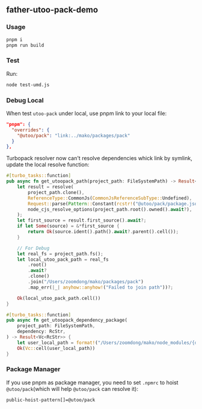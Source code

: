 ## father-utoo-pack-demo

### Usage

```bash
pnpm i
pnpm run build
```

### Test

Run:

```bash
node test-umd.js
```

### Debug Local

When test `utoo-pack` under local, use pnpm link to your local file:

```json
"pnpm": {
  "overrides": {
    "@utoo/pack": "link:../mako/packages/pack"
  }
},
```

Turbopack resolver now can't resolve dependencies whick link by symlink, update the local resolve function:

```rs
#[turbo_tasks::function]
pub async fn get_utoopack_path(project_path: FileSystemPath) -> Result<Vc<FileSystemPath>> {
    let result = resolve(
        project_path.clone(),
        ReferenceType::CommonJs(CommonJsReferenceSubType::Undefined),
        Request::parse(Pattern::Constant(rcstr!("@utoo/pack/package.json"))),
        node_cjs_resolve_options(project_path.root().owned().await?),
    );
    let first_source = result.first_source().await?;
    if let Some(source) = &*first_source {
        return Ok(source.ident().path().await?.parent().cell());
    }

    // For Debug
    let real_fs = project_path.fs();
    let local_utoo_pack_path = real_fs
        .root()
        .await?
        .clone()
        .join("/Users/zoomdong/mako/packages/pack")
        .map_err(|_| anyhow::anyhow!("Failed to join path"))?;

    Ok(local_utoo_pack_path.cell())
}

#[turbo_tasks::function]
pub async fn get_utoopack_dependency_package(
    project_path: FileSystemPath,
    dependency: RcStr,
) -> Result<Vc<RcStr>> {
    let user_local_path = format!("/Users/zoomdong/mako/node_modules/{dependency}").into();
    Ok(Vc::cell(user_local_path))
}
```

### Package Manager

If you use pnpm as package manager, you need to set `.npmrc` to hoist `@utoo/pack`(which will help `@utoo/pack` can resolve it):

```bash
public-hoist-pattern[]=@utoo/pack
```
